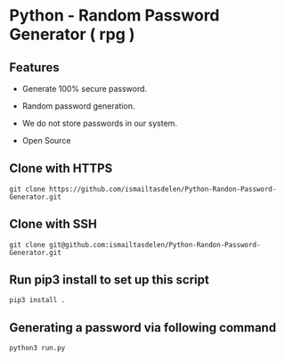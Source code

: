 
# Python - Random Password Generator ( rpg )

## Features

* Generate 100% secure password.

* Random password generation.

* We do not store passwords in our system.

* Open Source

## Clone with HTTPS
```
git clone https://github.com/ismailtasdelen/Python-Randon-Password-Generator.git
```

## Clone with SSH
```
git clone git@github.com:ismailtasdelen/Python-Randon-Password-Generator.git
```

## Run pip3 install to set up this script
```
pip3 install .
```

## Generating a password via following command
```
python3 run.py
```
